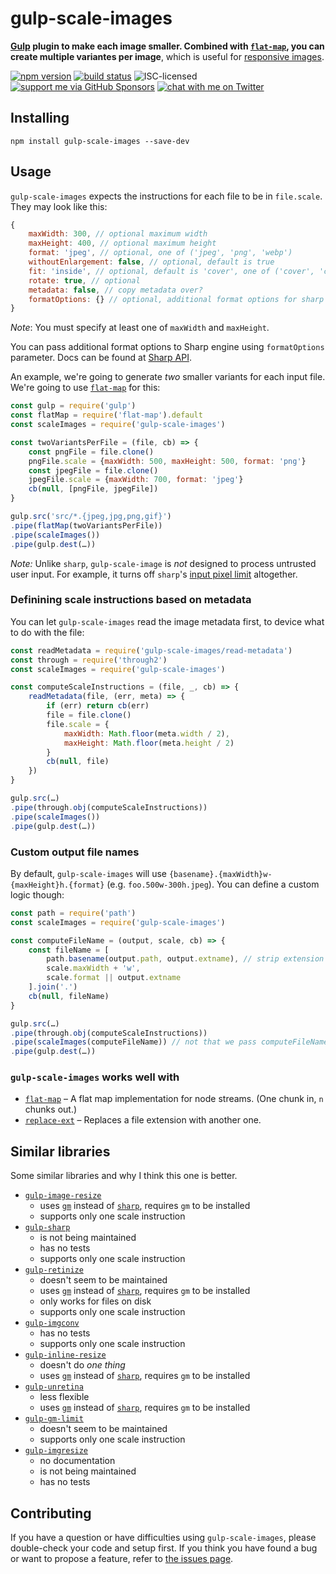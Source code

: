 # gulp-scale-images

**[Gulp](https://gulpjs.com) plugin to make each image smaller. Combined with [`flat-map`](https://npmjs.com/package/flat-map), you can create multiple variantes per image**, which is useful for [responsive images](https://developer.mozilla.org/en-US/docs/Learn/HTML/Multimedia_and_embedding/Responsive_images).

[![npm version](https://img.shields.io/npm/v/gulp-scale-images.svg)](https://www.npmjs.com/package/gulp-scale-images)
[![build status](https://api.travis-ci.org/derhuerst/gulp-scale-images.svg?branch=master)](https://travis-ci.org/derhuerst/gulp-scale-images)
![ISC-licensed](https://img.shields.io/github/license/derhuerst/gulp-scale-images.svg)
[![support me via GitHub Sponsors](https://img.shields.io/badge/support%20me-donate-fa7664.svg)](https://github.com/sponsors/derhuerst)
[![chat with me on Twitter](https://img.shields.io/badge/chat%20with%20me-on%20Twitter-1da1f2.svg)](https://twitter.com/derhuerst)


## Installing

```shell
npm install gulp-scale-images --save-dev
```


## Usage

`gulp-scale-images` expects the instructions for each file to be in `file.scale`. They may look like this:

```js
{
	maxWidth: 300, // optional maximum width
	maxHeight: 400, // optional maximum height
	format: 'jpeg', // optional, one of ('jpeg', 'png', 'webp')
	withoutEnlargement: false, // optional, default is true
	fit: 'inside', // optional, default is 'cover', one of ('cover', 'contain', 'fill', 'inside', 'outside')
	rotate: true, // optional
	metadata: false, // copy metadata over?
	formatOptions: {} // optional, additional format options for sharp engine
}
```

*Note*: You must specify at least one of `maxWidth` and `maxHeight`.

You can pass additional format options to Sharp engine using `formatOptions` parameter. Docs can be found at [Sharp API](http://sharp.pixelplumbing.com/en/stable/api-output/).

An example, we're going to generate *two* smaller variants for each input file. We're going to use [`flat-map`](https://npmjs.com/package/flat-map) for this:

```js
const gulp = require('gulp')
const flatMap = require('flat-map').default
const scaleImages = require('gulp-scale-images')

const twoVariantsPerFile = (file, cb) => {
	const pngFile = file.clone()
	pngFile.scale = {maxWidth: 500, maxHeight: 500, format: 'png'}
	const jpegFile = file.clone()
	jpegFile.scale = {maxWidth: 700, format: 'jpeg'}
	cb(null, [pngFile, jpegFile])
}

gulp.src('src/*.{jpeg,jpg,png,gif}')
.pipe(flatMap(twoVariantsPerFile))
.pipe(scaleImages())
.pipe(gulp.dest(…))
```

*Note:* Unlike `sharp`, `gulp-scale-image` is *not* designed to process untrusted user input. For example, it turns off `sharp`'s [input pixel limit](https://github.com/lovell/sharp/issues/1381#issuecomment-423182487) altogether.

### Definining scale instructions based on metadata

You can let `gulp-scale-images` read the image metadata first, to device what to do with the file:

```js
const readMetadata = require('gulp-scale-images/read-metadata')
const through = require('through2')
const scaleImages = require('gulp-scale-images')

const computeScaleInstructions = (file, _, cb) => {
	readMetadata(file, (err, meta) => {
		if (err) return cb(err)
		file = file.clone()
		file.scale = {
			maxWidth: Math.floor(meta.width / 2),
			maxHeight: Math.floor(meta.height / 2)
		}
		cb(null, file)
	})
}

gulp.src(…)
.pipe(through.obj(computeScaleInstructions))
.pipe(scaleImages())
.pipe(gulp.dest(…))
```

### Custom output file names

By default, `gulp-scale-images` will use `{basename}.{maxWidth}w-{maxHeight}h.{format}` (e.g. `foo.500w-300h.jpeg`). You can define a custom logic though:

```js
const path = require('path')
const scaleImages = require('gulp-scale-images')

const computeFileName = (output, scale, cb) => {
	const fileName = [
		path.basename(output.path, output.extname), // strip extension
		scale.maxWidth + 'w',
		scale.format || output.extname
	].join('.')
	cb(null, fileName)
}

gulp.src(…)
.pipe(through.obj(computeScaleInstructions))
.pipe(scaleImages(computeFileName)) // not that we pass computeFileName here
.pipe(gulp.dest(…))
```

### `gulp-scale-images` works well with

- [`flat-map`](https://www.npmjs.com/package/flat-map) – A flat map implementation for node streams. (One chunk in, `n` chunks out.)
- [`replace-ext`](https://www.npmjs.com/package/replace-ext) – Replaces a file extension with another one.


## Similar libraries

Some similar libraries and why I think this one is better.

- [`gulp-image-resize`](https://www.npmjs.com/package/gulp-image-resize)
	- uses [`gm`](https://npmjs.com/package/gm) instead of [`sharp`](https://npmjs.com/package/sharp), requires `gm` to be installed
	- supports only one scale instruction
- [`gulp-sharp`](https://www.npmjs.com/package/gulp-sharp)
	- is not being maintained
	- has no tests
	- supports only one scale instruction
- [`gulp-retinize`](https://www.npmjs.com/package/gulp-retinize)
	- doesn't seem to be maintained
	- uses [`gm`](https://npmjs.com/package/gm) instead of [`sharp`](https://npmjs.com/package/sharp), requires `gm` to be installed
	- only works for files on disk
	- supports only one scale instruction
- [`gulp-imgconv`](https://www.npmjs.com/package/gulp-imgconv)
	- has no tests
	- supports only one scale instruction
- [`gulp-inline-resize`](https://www.npmjs.com/package/gulp-inline-resize)
	- doesn't do *one thing*
	- uses [`gm`](https://npmjs.com/package/gm) instead of [`sharp`](https://npmjs.com/package/sharp), requires `gm` to be installed
- [`gulp-unretina`](https://www.npmjs.com/package/gulp-unretina)
	- less flexible
	- uses [`gm`](https://npmjs.com/package/gm) instead of [`sharp`](https://npmjs.com/package/sharp), requires `gm` to be installed
- [`gulp-gm-limit`](https://www.npmjs.com/package/gulp-gm-limit)
	- doesn't seem to be maintained
	- supports only one scale instruction
- [`gulp-imgresize`](https://www.npmjs.com/package/gulp-imgresize)
	- no documentation
	- is not being maintained
	- has no tests


## Contributing

If you have a question or have difficulties using `gulp-scale-images`, please double-check your code and setup first. If you think you have found a bug or want to propose a feature, refer to [the issues page](https://github.com/derhuerst/gulp-scale-images/issues).

